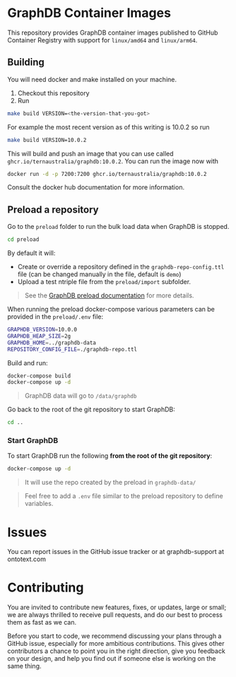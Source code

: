 # GraphDB Container Images

This repository provides GraphDB container images published to GitHub Container Registry with support for `linux/amd64` and `linux/arm64`.

## Building

You will need docker and make installed on your machine.

1. Checkout this repository
1. Run
```bash
make build VERSION=<the-version-that-you-got>
```

For example the most recent version as of this writing is 10.0.2 so run
```bash
make build VERSION=10.0.2
```

This will build and push an image that you can use called `ghcr.io/ternaustralia/graphdb:10.0.2`.
You can run the image now with

```bash
docker run -d -p 7200:7200 ghcr.io/ternaustralia/graphdb:10.0.2
```

Consult the docker hub documentation for more information.

## Preload a repository

Go to the `preload` folder to run the bulk load data when GraphDB is stopped.

```bash
cd preload
```

By default it will:

* Create or override a repository defined in the `graphdb-repo-config.ttl` file (can be changed manually in the file, default is `demo`)
* Upload a test ntriple file from the `preload/import` subfolder.

> See the [GraphDB preload documentation](http://graphdb.ontotext.com/documentation/free/loading-data-using-preload.html) for more details.

When running the preload docker-compose various parameters can be provided in the `preload/.env` file:

```bash
GRAPHDB_VERSION=10.0.0
GRAPHDB_HEAP_SIZE=2g
GRAPHDB_HOME=../graphdb-data
REPOSITORY_CONFIG_FILE=./graphdb-repo.ttl
```

Build and run:

```bash
docker-compose build
docker-compose up -d
```

> GraphDB data will go to `/data/graphdb`

Go back to the root of the git repository to start GraphDB:

```bash
cd ..
```

### Start GraphDB

To start GraphDB run the following **from the root of the git repository**:

```bash
docker-compose up -d
```

> It will use the repo created by the preload in `graphdb-data/`

> Feel free to add a `.env` file similar to the preload repository to define variables.


# Issues

You can report issues in the GitHub issue tracker or at graphdb-support at ontotext.com


# Contributing

You are invited to contribute new features, fixes, or updates, large or small;
we are always thrilled to receive pull requests, and do our best to process
them as fast as we can.

Before you start to code, we recommend discussing your plans through a GitHub
issue, especially for more ambitious contributions. This gives other
contributors a chance to point you in the right direction, give you feedback on
your design, and help you find out if someone else is working on the same
thing.
